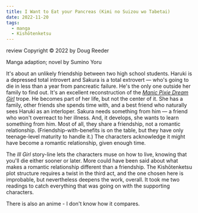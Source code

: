 ```yaml
---
title: I Want to Eat your Pancreas (Kimi no Suizou wo Tabetai)
date: 2022-11-20
tags:
  - manga
  - Kishōtenketsu
---
```

review Copyright © 2022 by Doug Reeder

Manga adaption; novel by Sumino Yoru

It's about an unlikely friendship between two high school students.
Haruki is a depressed total introvert and Sakura is a total extrovert — who's going to die in less than a year from pancreatic failure.
He's the only one outside her family to find out.
It's an excellent reconstruction of the [*Manic Pixie Dream Girl*](https://tvtropes.org/pmwiki/pmwiki.php/Main/ManicPixieDreamGirl) trope.
He becomes part of her life, but not the center of it.
She has a family, other friends she spends time with, and a best friend who naturally sees Haruki as an interloper.
Sakura needs something from him — a friend who won't overreact to her illness.
And, it develops, she wants to learn something from him.
Most of all, they share a friendship, not a romantic relationship.
(Friendship-with-benefits is on the table, but they have only teenage-level maturity to handle it.)
The characters acknowledge it might have become a romantic relationship, given enough time.

The *Ill Girl* story-line lets the characters muse on how to live, knowing that you'll die either sooner or later.
More could have been said about what makes a romantic relationship different than a friendship.
The Kishōtenketsu plot structure requires a twist in the third act, and the one chosen here is improbable, but nevertheless deepens the work, overall.
It took me two readings to catch everything that was going on with the supporting characters.

There is also an anime - I don't know how it compares.

